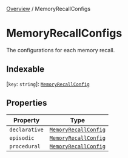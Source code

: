 [Overview](../index.md) / MemoryRecallConfigs

# MemoryRecallConfigs

The configurations for each memory recall.

## Indexable

 \[`key`: `string`\]: [`MemoryRecallConfig`](MemoryRecallConfig.md)

## Properties

| Property | Type |
| ------ | ------ |
| `declarative` | [`MemoryRecallConfig`](MemoryRecallConfig.md) |
| `episodic` | [`MemoryRecallConfig`](MemoryRecallConfig.md) |
| `procedural` | [`MemoryRecallConfig`](MemoryRecallConfig.md) |
